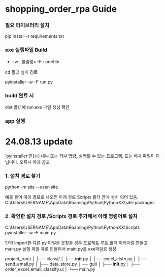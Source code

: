 # shopping_order_rpa Guide

### 필요 라이브러리 설치 

pip install -r requirements.txt

### exe 실행파일 Build
- -w : 콜솔창x -F : onefile 

cd 폴더 설치 경로

pyinstaller -w -F run.py

### build 완료 시

dist 폴더에 run.exe 파일 생성 확인

### app 실행

# 24.08.13 update
'pyinstaller'은(는) 내부 또는 외부 명령, 실행할 수 있는 프로그램, 또는
배치 파일이 아닙니다. 오류시 아래 참고

### 1. 설치 경로 찾기
python -m site --user-site

예를 들어 아래 경로로 나오면 아래 경로 Scripts 폴더 안에 설치 되어 있음.
C:\Users\USERNAME\AppData\Roaming\Python\PythonXX\site-packages

### 2. 확인한 설치 경로 /Scripts 경로 추가해서 아래 명령어로 설치 
C:\Users\USERNAME\AppData\Roaming\Python\PythonXX\Scripts pyinstaller -w -F main.py

만약 import한 다른 py 파일을 못찾을 경우
프로젝트 루트 폴더 아래처럼 만들고 
main.py 실행 파일 따로 만들어서 main.py를 exe파일로 생성

project_root/
│
├── classi/
│   ├── __init__.py
│   ├── excel_clsfn.py
│   ├── send_email.py
│   ├── data_store.py
│
── gui/
│   ├── __init__.py
│   ├── order_excel_email_classify.ui
│
└── main.py



